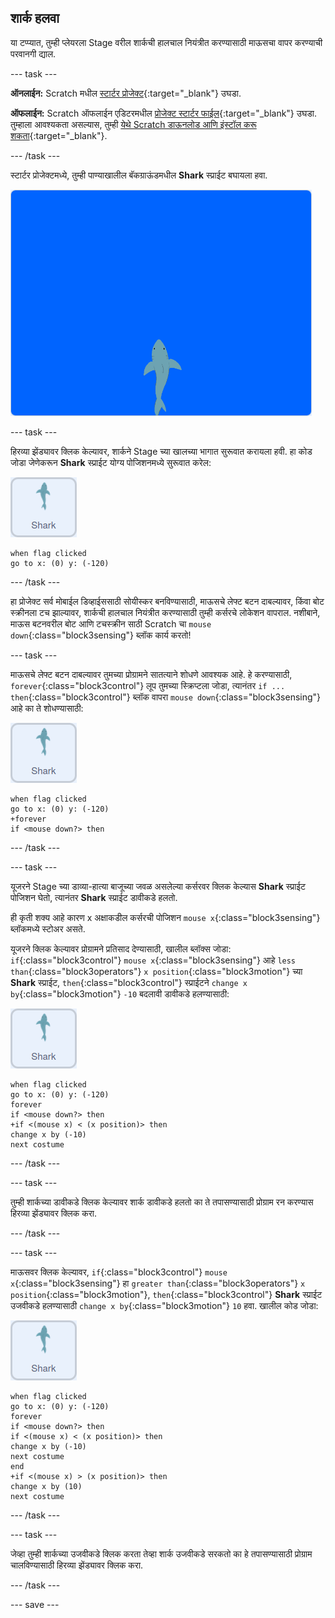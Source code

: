 ## शार्क हलवा

या टप्प्यात, तुम्ही प्लेयरला Stage वरील शार्कची हालचाल नियंत्रीत करण्यासाठी माऊसचा वापर करण्याची परवानगी द्याल.

--- task ---

**ऑनलाईन:** Scratch मधील [स्टार्टर प्रोजेक्ट](http://rpf.io/save-the-shark-on){:target="_blank"} उघडा.

**ऑफलाईन:** Scratch ऑफलाईन एडिटरमधील [प्रोजेक्ट स्टार्टर फाईल](http://rpf.io/p/mr-IN/save-the-shark-get){:target="_blank"} उघडा. तुम्हाला आवश्यकता असल्यास, तुम्ही [येथे Scratch डाऊनलोड आणि इंस्टॉल करू शकता](https://scratch.mit.edu/download){:target="_blank"}.

--- /task ---

स्टार्टर प्रोजेक्टमध्ये, तुम्ही पाण्याखालील बॅकग्राऊंडमधील **Shark** स्प्राईट बघायला हवा.

![स्टार्टर प्रोजेक्ट](images/starter_project.png)

--- task ---

हिरव्या झेंड्यावर क्लिक केल्यावर, शार्कने Stage च्या खालच्या भागात सुरूवात करायला हवी. हा कोड जोडा जेणेकरून **Shark** स्प्राईट योग्य पोजिशनमध्ये सुरूवात करेल:

![shark स्प्राईट](images/shark-sprite.png)

```blocks3
when flag clicked
go to x: (0) y: (-120)
```

--- /task ---

हा प्रोजेक्ट सर्व मोबाईल डिव्हाईससाठी सोयीस्कर बनविण्यासाठी, माऊसचे लेफ्ट बटन दाबल्यावर, किंवा बोट स्क्रीनला टच झाल्यावर, शार्कची हालचाल नियंत्रीत करण्यासाठी तुम्ही कर्सरचे लोकेशन वापराल. नशीबाने, माऊस बटनवरील बोट आणि टचस्क्रीन साठी Scratch चा `mouse down`{:class="block3sensing"} ब्लॉक कार्य करतो!

--- task ---

माऊसचे लेफ्ट बटन दाबल्यावर तुमच्या प्रोग्रामने सातत्याने शोधणे आवश्यक आहे. हे करण्यासाठी, `forever`{:class="block3control"} लूप तुमच्या स्क्रिप्टला जोडा, त्यानंतर `if ... then`{:class="block3control"} ब्लॉक वापरा `mouse down`{:class="block3sensing"} आहे का ते शोधण्यासाठी:

![shark स्प्राईट](images/shark-sprite.png)

```blocks3
when flag clicked
go to x: (0) y: (-120)
+forever
if <mouse down?> then
```

--- /task ---

--- task ---

यूजरने Stage च्या डाव्या-हात्या बाजूच्या जवळ असलेल्या कर्सरवर क्लिक केल्यास **Shark** स्प्राईट पोजिशन घेतो, त्यानंतर **Shark** स्प्राईट डावीकडे हलतो.

ही कृती शक्य आहे कारण x अक्षाकडील कर्सरची पोजिशन `mouse x`{:class="block3sensing"} ब्लॉकमध्ये स्टोअर असते.

यूजरने क्लिक केल्यावर प्रोग्रामने प्रतिसाद देण्यासाठी, खालील ब्लॉक्स जोडा: `if`{:class="block3control"} `mouse x`{:class="block3sensing"} आहे `less than`{:class="block3operators"} `x position`{:class="block3motion"} च्या **Shark** स्प्राईट, `then`{:class="block3control"} स्प्राईटने `change x by`{:class="block3motion"} `-10` बदलावी डावीकडे हलण्यासाठी:

![shark स्प्राईट](images/shark-sprite.png)

```blocks3
when flag clicked
go to x: (0) y: (-120)
forever
if <mouse down?> then
+if <(mouse x) < (x position)> then
change x by (-10)
next costume
```

--- /task ---

--- task ---

तुम्ही शार्कच्या डावीकडे क्लिक केल्यावर शार्क डावीकडे हलतो का ते तपासण्यासाठी प्रोग्राम रन करण्यास हिरव्या झेंड्यावर क्लिक करा.

--- /task ---

--- task ---

माऊसवर क्लिक केल्यावर, `if`{:class="block3control"} `mouse x`{:class="block3sensing"} हा `greater than`{:class="block3operators"} `x position`{:class="block3motion"}, `then`{:class="block3control"} **Shark** स्प्राईट उजवीकडे हलण्यासाठी `change x by`{:class="block3motion"} `10` हवा. खालील कोड जोडा:

![shark स्प्राईट](images/shark-sprite.png)

```blocks3
when flag clicked
go to x: (0) y: (-120)
forever
if <mouse down?> then
if <(mouse x) < (x position)> then
change x by (-10)
next costume
end
+if <(mouse x) > (x position)> then
change x by (10)
next costume
```

--- /task ---

--- task ---

जेव्हा तुम्ही शार्कच्या उजवीकडे क्लिक करता तेव्हा शार्क उजवीकडे सरकतो का हे तपासण्यासाठी प्रोग्राम चालविण्यासाठी हिरव्या झेंड्यावर क्लिक करा.

--- /task ---

--- save ---
